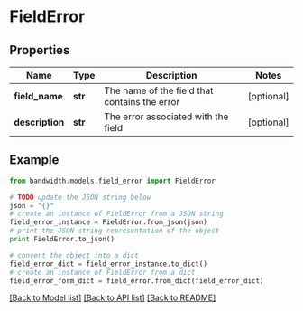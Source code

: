 # FieldError


## Properties
Name | Type | Description | Notes
------------ | ------------- | ------------- | -------------
**field_name** | **str** | The name of the field that contains the error | [optional] 
**description** | **str** | The error associated with the field | [optional] 

## Example

```python
from bandwidth.models.field_error import FieldError

# TODO update the JSON string below
json = "{}"
# create an instance of FieldError from a JSON string
field_error_instance = FieldError.from_json(json)
# print the JSON string representation of the object
print FieldError.to_json()

# convert the object into a dict
field_error_dict = field_error_instance.to_dict()
# create an instance of FieldError from a dict
field_error_form_dict = field_error.from_dict(field_error_dict)
```
[[Back to Model list]](../README.md#documentation-for-models) [[Back to API list]](../README.md#documentation-for-api-endpoints) [[Back to README]](../README.md)


